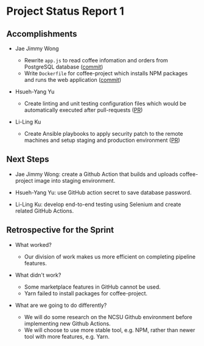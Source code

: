 # Project Status Report 1

## Accomplishments

* Jae Jimmy Wong
    + Rewrite `app.js` to read coffee infomation and orders from PostgreSQL database ([commit](https://github.ncsu.edu/jwong23/CSC-519-Project/commit/47a357be6c33a3ff643072ec83006248c464283b))
    + Write `Dockerfile` for coffee-project which installs NPM packages and runs the web application ([commit](https://github.ncsu.edu/jwong23/CSC-519-Project/commit/cd81013d15faeb58f0330bb7a618abab77c7ce11))

* Hsueh-Yang Yu
    + Create linting and unit testing configuration files which would be automatically executed after pull-requests ([PR](https://github.ncsu.edu/jwong23/CSC-519-Project/pull/2))

* Li-Ling Ku
    + Create Ansible playbooks to apply security patch to the remote machines and setup staging and production environment ([PR](https://github.ncsu.edu/jwong23/CSC-519-Project/pull/1))
    
## Next Steps

* Jae Jimmy Wong: create a Github Action that builds and uploads coffee-project image into staging environment.

* Hsueh-Yang Yu: use GitHub action secret to save database password.

* Li-Ling Ku: develop end-to-end testing using Selenium and create related GitHub Actions.


## Retrospective for the Sprint

* What worked?
    + Our division of work makes us more efficient on completing pipeline features.

* What didn't work?
    + Some marketplace features in GitHub cannot be used.
    + Yarn failed to install packages for coffee-project.

* What are we going to do differently?
    + We will do some research on the NCSU Github environment before implementing new Github Actions.
    + We will choose to use more stable tool, e.g. NPM, rather than newer tool with more features, e.g. Yarn.



